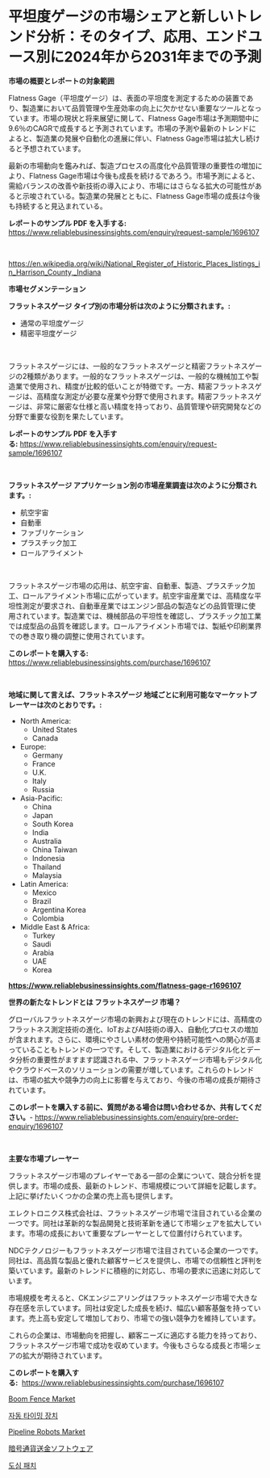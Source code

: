 <p><h1>平坦度ゲージの市場シェアと新しいトレンド分析：そのタイプ、応用、エンドユース別に2024年から2031年までの予測</h1></p><p><strong>市場の概要とレポートの対象範囲</strong></p>
<p><p>Flatness Gage（平坦度ゲージ）は、表面の平坦度を測定するための装置であり、製造業において品質管理や生産効率の向上に欠かせない重要なツールとなっています。市場の現状と将来展望に関して、Flatness Gage市場は予測期間中に9.6％のCAGRで成長すると予測されています。市場の予測や最新のトレンドによると、製造業の発展や自動化の進展に伴い、Flatness Gage市場は拡大し続けると予想されています。</p><p>最新の市場動向を鑑みれば、製造プロセスの高度化や品質管理の重要性の増加により、Flatness Gage市場は今後も成長を続けるであろう。市場予測によると、需給バランスの改善や新技術の導入により、市場にはさらなる拡大の可能性があると示唆されている。製造業の発展とともに、Flatness Gage市場の成長は今後も持続すると見込まれている。</p></p>
<p><strong>レポートのサンプル PDF を入手する:</strong> <a href="https://www.reliablebusinessinsights.com/enquiry/request-sample/1696107">https://www.reliablebusinessinsights.com/enquiry/request-sample/1696107</a></p>
<p>&nbsp;</p>
<p><a href="https://en.wikipedia.org/wiki/National_Register_of_Historic_Places_listings_in_Harrison_County,_Indiana">https://en.wikipedia.org/wiki/National_Register_of_Historic_Places_listings_in_Harrison_County,_Indiana</a></p>
<p><strong>市場セグメンテーション</strong></p>
<p><strong>フラットネスゲージ タイプ別の市場分析は次のように分類されます。:</strong></p>
<p><ul><li>通常の平坦度ゲージ</li><li>精密平坦度ゲージ</li></ul></p>
<p>&nbsp;</p>
<p><p>フラットネスゲージには、一般的なフラットネスゲージと精密フラットネスゲージの2種類があります。一般的なフラットネスゲージは、一般的な機械加工や製造業で使用され、精度が比較的低いことが特徴です。一方、精密フラットネスゲージは、高精度な測定が必要な産業や分野で使用されます。精密フラットネスゲージは、非常に厳密な仕様と高い精度を持っており、品質管理や研究開発などの分野で重要な役割を果たしています。</p></p>
<p><strong>レポートのサンプル PDF を入手する:</strong>&nbsp;<a href="https://www.reliablebusinessinsights.com/enquiry/request-sample/1696107">https://www.reliablebusinessinsights.com/enquiry/request-sample/1696107</a></p>
<p>&nbsp;</p>
<p><strong> フラットネスゲージ アプリケーション別の市場産業調査は次のように分類されます。:</strong></p>
<p><ul><li>航空宇宙</li><li>自動車</li><li>ファブリケーション</li><li>プラスチック加工</li><li>ロールアライメント</li></ul></p>
<p>&nbsp;</p>
<p><p>フラットネスゲージ市場の応用は、航空宇宙、自動車、製造、プラスチック加工、ロールアライメント市場に広がっています。航空宇宙産業では、高精度な平坦性測定が要求され、自動車産業ではエンジン部品の製造などの品質管理に使用されています。製造業では、機械部品の平坦性を確認し、プラスチック加工業では成型品の品質を確認します。ロールアライメント市場では、製紙や印刷業界での巻き取り機の調整に使用されています。</p></p>
<p><strong>このレポートを購入する:</strong>&nbsp; <a href="https://www.reliablebusinessinsights.com/purchase/1696107">https://www.reliablebusinessinsights.com/purchase/1696107</a></p>
<p>&nbsp;</p>
<p><strong>地域に関して言えば、フラットネスゲージ 地域ごとに利用可能なマーケットプレーヤーは次のとおりです。:</strong></p>
<p><ul>
    <li>
        North America:
        <ul>
            <li>United States</li>
            <li>Canada</li>
        </ul>
    </li>
    <li>
        Europe:
        <ul>
            <li>Germany</li>
            <li>France</li>
            <li>U.K.</li>
            <li>Italy</li>
            <li>Russia</li>
        </ul>
    </li>
    <li>
        Asia-Pacific:
        <ul>
            <li>China</li>
            <li>Japan</li>
            <li>South Korea</li>
            <li>India</li>
            <li>Australia</li>
            <li>China Taiwan</li>
            <li>Indonesia</li>
            <li>Thailand</li>
            <li>Malaysia</li>
        </ul>
    </li>
    <li>
        Latin America:
        <ul>
            <li>Mexico</li>
            <li>Brazil</li>
            <li>Argentina Korea</li>
            <li>Colombia</li>
        </ul>
    </li>
    <li>
        Middle East & Africa:
        <ul>
            <li>Turkey</li>
            <li>Saudi</li>
            <li>Arabia</li>
            <li>UAE</li>
            <li>Korea</li>
        </ul>
    </li>
    </ul></p>
<p><strong><a href="https://www.reliablebusinessinsights.com/flatness-gage-r1696107">https://www.reliablebusinessinsights.com/flatness-gage-r1696107</a></strong>&nbsp;</p>
<p><strong>世界の新たなトレンドとは フラットネスゲージ 市場？</strong></p>
<p><p>グローバルフラットネスゲージ市場の新興および現在のトレンドには、高精度のフラットネス測定技術の進化、IoTおよびAI技術の導入、自動化プロセスの増加が含まれます。さらに、環境にやさしい素材の使用や持続可能性への関心が高まっていることもトレンドの一つです。そして、製造業におけるデジタル化とデータ分析の重要性がますます認識される中、フラットネスゲージ市場もデジタル化やクラウドベースのソリューションの需要が増しています。これらのトレンドは、市場の拡大や競争力の向上に影響を与えており、今後の市場の成長が期待されています。</p></p>
<p><strong>このレポートを購入する前に、質問がある場合は問い合わせるか、共有してください。</strong>- <a href="https://www.reliablebusinessinsights.com/enquiry/pre-order-enquiry/1696107">https://www.reliablebusinessinsights.com/enquiry/pre-order-enquiry/1696107</a></p>
<p>&nbsp;</p>
<p><strong>主要な市場プレーヤー</strong></p>
<p><p>フラットネスゲージ市場のプレイヤーである一部の企業について、競合分析を提供します。市場の成長、最新のトレンド、市場規模について詳細を記載します。上記に挙げたいくつかの企業の売上高も提供します。</p><p>エレクトロニクス株式会社は、フラットネスゲージ市場で注目されている企業の一つです。同社は革新的な製品開発と技術革新を通じて市場シェアを拡大しています。市場の成長において重要なプレーヤーとして位置付けられています。</p><p>NDCテクノロジーもフラットネスゲージ市場で注目されている企業の一つです。同社は、高品質な製品と優れた顧客サービスを提供し、市場での信頼性と評判を築いています。最新のトレンドに積極的に対応し、市場の要求に迅速に対応しています。</p><p>市場規模を考えると、CKエンジニアリングはフラットネスゲージ市場で大きな存在感を示しています。同社は安定した成長を続け、幅広い顧客基盤を持っています。売上高も安定して増加しており、市場での強い競争力を維持しています。</p><p>これらの企業は、市場動向を把握し、顧客ニーズに適応する能力を持っており、フラットネスゲージ市場で成功を収めています。今後もさらなる成長と市場シェアの拡大が期待されています。</p></p>
<p><strong>このレポートを購入する:</strong>&nbsp;&nbsp;<a href="https://www.reliablebusinessinsights.com/purchase/1696107">https://www.reliablebusinessinsights.com/purchase/1696107</a></p>
<p><p><a href="https://github.com/ashepherd82/Market-Research-Report-List-5/blob/main/boom-fence-market.md">Boom Fence Market</a></p><p><a href="https://github.com/muchswr/Market-Research-Report-List-1/blob/main/8307016177020.md">자동 타이밍 장치</a></p><p><a href="https://github.com/nafisalvee228/Market-Research-Report-List-1/blob/main/pipeline-robots-market.md">Pipeline Robots Market</a></p><p><a href="https://github.com/mohamedbakry57/Market-Research-Report-List-4/blob/main/3831334164151.md">暗号通貨送金ソフトウェア</a></p><p><a href="https://github.com/alpinestartsekian/Market-Research-Report-List-1/blob/main/9785427177019.md">도심 패치</a></p></p>